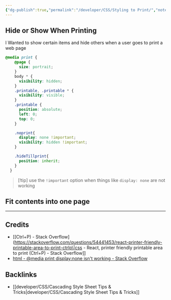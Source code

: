 ```yaml
---
{"dg-publish":true,"permalink":"/developer/CSS/Styling to Print/","noteIcon":""}
---
```


## Hide or Show When Printing
I Wanted to show certain items and hide others when a user goes to print a web page

```scss
@media print {
    @page {
      size: portrait;
    }
    body * {
      visibility: hidden;
    }
    .printable, .printable * {
      visibility: visible;
    }
    .printable {
      position: absolute;
      left: 0;
      top: 0;
    }

    .noprint{
      display: none !important;
      visibility: hidden !important;
    }

    .hideTillprint{
      position: inherit;
    }
  }
```

>[!tip] use the `!important` option when things like `display: none` are not working

## Fit contents into one page

---
## Credits
- [[Ctrl+P) - Stack Overflow](https://stackoverflow.com/questions/54441453/react-printer-friendly-printable-area-to-print-ctrlp\|css - React, printer friendly printable area to print (Ctrl+P) - Stack Overflow]]
- [html - @media print display:none isn't working - Stack Overflow](https://stackoverflow.com/questions/11698913/media-print-displaynone-isnt-working)

## Backlinks
- [[developer/CSS/Cascading Style Sheet Tips & Tricks\|developer/CSS/Cascading Style Sheet Tips & Tricks]]